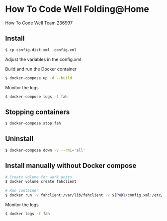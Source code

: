 # How To Code Well Folding@Home

How To Code Well Team [236997](https://stats.foldingathome.org/team/236997)

## Install
```bash
$ cp config.dist.xml .config.xml
```
Adjust the variables in the config.xml

Build and run the Docker container
```bash
$ docker-compose up -d --build
```
Monitor the logs
```bash
$ docker-compose logs -f fah
```

## Stopping containers
```bash
$ docker-compose stop fah
```

## Uninstall
```bash
$ docker-compose down -v --rmi='all'
```

## Install manually without Docker compose
```bash
# Create volume for work units
$ docker volume create fahclient

# Run container
$ docker run -v fahclient:/var/lib/fahclient -v ${PWD}/config.xml:/etc/fahclient/config.xml --name=fah -d howtocodewell/folding-at-home
```
Monitor the logs
```bash
$ docker logs -f fah
```